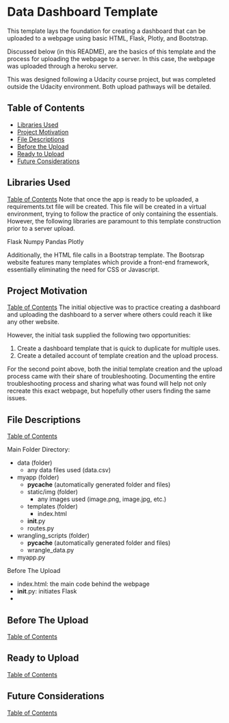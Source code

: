 # Data Dashboard Template
This template lays the foundation for creating a dashboard that can be uploaded
to a webpage using basic HTML, Flask, Plotly, and Bootstrap.

Discussed below (in this README), are the basics of this template and 
the process for uploading the webpage to a server. In this case,
the webpage was uploaded through a heroku server.

This was designed following a Udacity course project, but was completed outside
the Udacity environment. Both upload pathways will be detailed.


## Table of Contents
- [Libraries Used](#libraries-used)
- [Project Motivation](#project-motivation)
- [File Descriptions](#file-descriptions)
- [Before the Upload](#before-the-upload)
- [Ready to Upload](#ready-to-upload)
- [Future Considerations](#future-considerations)


## Libraries Used
[Table of Contents](#table-of-contents)
Note that once the app is ready to be uploaded, a requirements.txt file will be 
created. This file will be created in a virtual environment, trying to follow
the practice of only containing the essentials. However, the following libraries
are paramount to this template construction prior to a server upload.

Flask
Numpy
Pandas
Plotly

Additionally, the HTML file calls in a Bootstrap template. The Bootsrap website
features many templates which provide a front-end framework, essentially 
eliminating the need for CSS or Javascript.


## Project Motivation
[Table of Contents](#table-of-contents)
The initial objective was to practice creating a dashboard and uploading the
dashboard to a server where others could reach it like any other website.

However, the initial task supplied the following two opportunities:
1. Create a dashboard template that is quick to duplicate for multiple uses.
2. Create a detailed account of template creation and the upload process.

For the second point above, both the initial template creation and the upload
process came with their share of troubleshooting. Documenting the entire
troubleshooting process and sharing what was found will help not only recreate
this exact webpage, but hopefully other users finding the same issues.


## File Descriptions
[Table of Contents](#table-of-contents)

Main Folder Directory:
- data (folder)
    - any data files used (data.csv)
- myapp (folder)
    - __pycache__ (automatically generated folder and files)
    - static/img (folder)
        - any images used (image.png, image.jpg, etc.)
    - templates (folder)
        - index.html
    - __init__.py
    - routes.py
- wrangling_scripts (folder)
    - __pycache__ (automatically generated folder and files)
    - wrangle_data.py
- myapp.py


Before The Upload
- index.html: the main code behind the webpage
- __init__.py: initiates Flask
- 
    



## Before The Upload
[Table of Contents](#table-of-contents)


## Ready to Upload
[Table of Contents](#table-of-contents)


## Future Considerations
[Table of Contents](#table-of-contents)